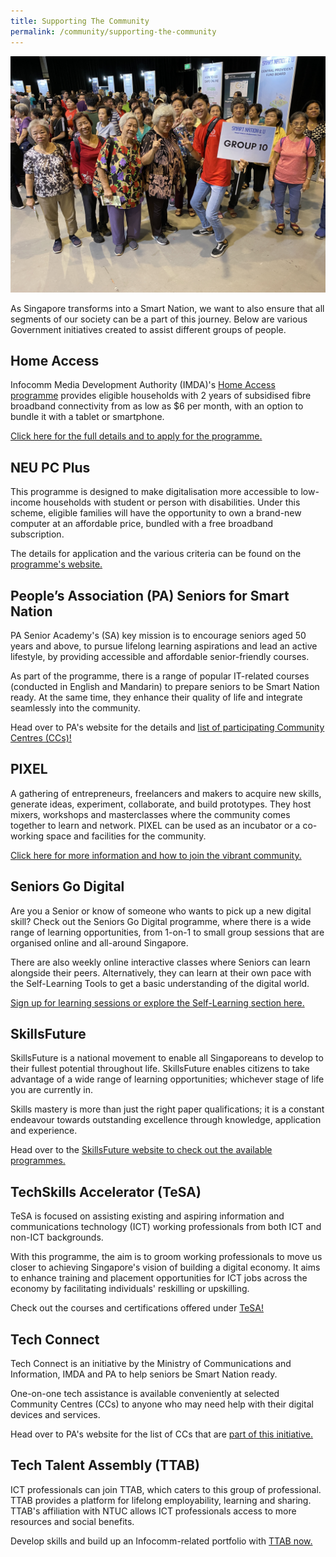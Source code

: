 ```yaml
---
title: Supporting The Community
permalink: /community/supporting-the-community
---
```


![Smart Nation & U event](/images/community/IMG_0214.JPG)

As Singapore transforms into a Smart Nation, we want to also ensure that all segments of our society can be a part of this journey. Below are various Government initiatives created to assist different groups of people. 

## Home Access 
Infocomm Media Development Authority (IMDA)'s [Home Access programme](https://www.imda.gov.sg/programme-listing/home-access) provides eligible households with 2 years of subsidised fibre broadband connectivity from as low as $6 per month, with an option to bundle it with a tablet or smartphone. 

[Click here for the full details and to apply for the programme.](https://eservice.imda.gov.sg/das/homepage)

## NEU PC Plus 
This programme is designed to make digitalisation more accessible to low-income households with student or person with disabilities. Under this scheme, eligible families will have the opportunity to own a brand-new computer at an affordable price, bundled with a free broadband subscription. 

The details for application and the various criteria can be found on the [programme's website.](https://www.imda.gov.sg/neupc)  

## People’s Association (PA) Seniors for Smart Nation
PA Senior Academy's (SA) key mission is to encourage seniors aged 50 years and above, to pursue lifelong learning aspirations and lead an active lifestyle, by providing accessible and affordable senior-friendly courses. 

As part of the programme, there is a range of popular IT-related courses (conducted in English and Mandarin) to prepare seniors to be Smart Nation ready. At the same time, they enhance their quality of life and integrate seamlessly into the community.

Head over to PA's website for the details and [list of participating Community Centres (CCs)!](https://www.pa.gov.sg/our-programmes/lifeskills-and-lifestyle/senior-academy#seniors) 

## PIXEL
A gathering of entrepreneurs, freelancers and makers to acquire new skills, generate ideas, experiment, collaborate, and build prototypes. They host mixers, workshops and masterclasses where the community comes together to learn and network. PIXEL can be used as an incubator or a co-working space and facilities for the community. 

[Click here for more information and how to join the vibrant community.](https://www.imda.gov.sg/impixel#2) 

## Seniors Go Digital
Are you a Senior or know of someone who wants to pick up a new digital skill? Check out the Seniors Go Digital programme, where there is a wide range of learning opportunities, from 1-on-1 to small group sessions that are organised online and all-around Singapore. 

There are also weekly online interactive classes where Seniors can learn alongside their peers. Alternatively, they can learn at their own pace with the Self-Learning Tools to get a basic understanding of the digital world. 

[Sign up for learning sessions or explore the Self-Learning section here.](https://www.imda.gov.sg/en/seniorsgodigital/learn)

## SkillsFuture
SkillsFuture is a national movement to enable all Singaporeans to develop to their fullest potential throughout life. SkillsFuture enables citizens to take advantage of a wide range of learning opportunities; whichever stage of life you are currently in.

Skills mastery is more than just the right paper qualifications; it is a constant endeavour towards outstanding excellence through knowledge, application and experience. 

Head over to the [SkillsFuture website to check out the available programmes.](https://www.skillsfuture.gov.sg/) 

## TechSkills Accelerator (TeSA) 
TeSA is focused on assisting existing and aspiring information and communications technology (ICT) working professionals from both ICT and non-ICT backgrounds. 

With this programme, the aim is to groom working professionals to move us closer to achieving Singapore's vision of building a digital economy. It aims to enhance training and placement opportunities for ICT jobs across the economy by facilitating individuals' reskilling or upskilling.

Check out the courses and certifications offered under [TeSA!](https://www.skillsfuture.gov.sg/tesa) 
 
## Tech Connect 
Tech Connect is an initiative by the Ministry of Communications and Information, IMDA and PA to help seniors be Smart Nation ready. 

One-on-one tech assistance is available conveniently at selected Community Centres (CCs) to anyone who may need help with their digital devices and services. 

Head over to PA's website for the list of CCs that are [part of this initiative.](https://www.pa.gov.sg/engage/connect-with-government/tech-connect-brochures) 

## Tech Talent Assembly (TTAB) 
ICT professionals can join TTAB, which caters to this group of professional. TTAB provides a platform for lifelong employability, learning and sharing. TTAB's affiliation with NTUC allows ICT professionals access to more resources and social benefits. 

Develop skills and build up an Infocomm-related portfolio with [TTAB now.](https://www.ttab.org.sg/Pages/index.aspx)  
